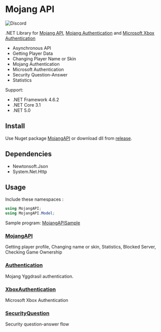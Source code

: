 # Mojang API

![Discord](https://img.shields.io/discord/795952027443527690?label=discord&logo=discord&style=for-the-badge) 

.NET Library for [Mojang API](https://wiki.vg/Mojang_API), [Mojang Authentication](https://wiki.vg/Authentication) and [Microsoft Xbox Authentication](https://wiki.vg/Microsoft_Authentication_Scheme)

-   Asynchronous API
-   Getting Player Data
-   Changing Player Name or Skin
-   Mojang Authentication
-   Microsoft Authentication
-   Security Question-Answer
-   Statistics

Support:

-   .NET Framework 4.6.2
-   .NET Core 3.1
-   .NET 5.0

## Install

Use Nuget package [MojangAPI](https://www.nuget.org/packages/MojangAPI/1.0.0) or download dll from [release](https://github.com/CmlLib/MojangAPI/releases/tag/v1.0.0).

## Dependencies

-   Newtonsoft.Json
-   System.Net.Http

## Usage

Include these namespaces : 

```csharp
using MojangAPI;
using MojangAPI.Model;
```

Sample program: [MojangAPISample](./MojangAPISample)  

### [MojangAPI](./docs/MojangAPI.md)

Getting player profile, Changing name or skin, Statistics, Blocked Server, Checking Game Ownership

### [Authentication](./docs/MojangAuth.md)

Mojang Yggdrasil authentication. 

### [XboxAuthentication](./docs/XboxAuthentication.md)

Microsoft Xbox Authentication

### [SecurityQuestion](./docs/SecurityQuestion.md)

Security question-answer flow